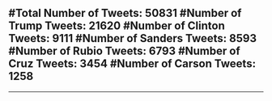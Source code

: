 #Total Number of Tweets: 50831 
#Number of Trump Tweets: 21620
#Number of Clinton Tweets: 9111
#Number of Sanders Tweets: 8593
#Number of Rubio Tweets: 6793
#Number of Cruz Tweets: 3454
#Number of Carson Tweets: 1258
---
---
